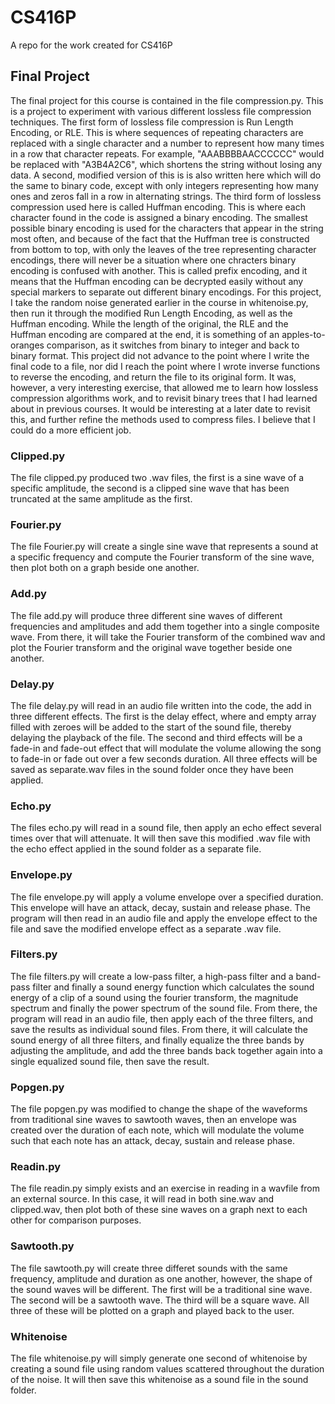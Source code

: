 # CS416P
A repo for the work created for CS416P

## Final Project
The final project for this course is contained in the file compression.py.  This is a project to experiment with various different lossless file compression techniques.  The first form of lossless file compression is Run Length Encoding, or RLE.  This is where sequences of repeating characters are replaced with a single character and a number to represent how many times in a row that character repeats.  For example, "AAABBBBAACCCCCC" would be replaced with "A3B4A2C6", which shortens the string without losing any data.  A second, modified version of this is is also written here which will do the same to binary code, except with only integers representing how many ones and zeros fall in a row in alternating strings.  The third form of lossless compression used here is called Huffman encoding.  This is where each character found in the code is assigned a binary encoding.  The smallest possible binary encoding is used for the characters that appear in the string most often, and because of the fact that the Huffman tree is constructed from bottom to top, with only the leaves of the tree representing character encodings, there will never be a situation where one chracters binary encoding is confused with another.  This is called prefix encoding, and it means that the Huffman encoding can be decrypted easily without any special markers to separate out different binary encodings.  For this project, I take the random noise generated earlier in the course in whitenoise.py, then run it through the modified Run Length Encoding, as well as the Huffman encoding.  While the length of the original, the RLE and the Huffman encoding are compared at the end, it is something of an apples-to-oranges comparison, as it switches from binary to integer and back to binary format.  This project did not advance to the point where I write the final code to a file, nor did I reach the point where I wrote inverse functions to reverse the encoding, and return the file to its original form.  It was, however, a very interesting exercise, that allowed me to learn how lossless compression algorithms work, and to revisit binary trees that I had learned about in previous courses.  It would be interesting at a later date to revisit this, and further refine the methods used to compress files.  I believe that I could do a more efficient job.

### Clipped.py
The file clipped.py produced two .wav files, the first is a sine wave of a specific amplitude, the second is a clipped sine wave that has been truncated at the same amplitude as the first.

### Fourier.py
The file Fourier.py will create a single sine wave that represents a sound at a specific frequency and compute the Fourier transform of the sine wave, then plot both on a graph beside one another.

### Add.py
The file add.py will produce three different sine waves of different frequencies and amplitudes and add them together into a single composite wave.  From there, it will take the Fourier transform of the combined wav and plot the Fourier transform and the original wave together beside one another.

### Delay.py
The file delay.py will read in an audio file written into the code, the add in three different effects.  The first is the delay effect, where and empty array filled with zeroes will be added to the start of the sound file, thereby delaying the playback of the file.  The second and third effects will be a fade-in and fade-out effect that will modulate the volume allowing the song to fade-in or fade out over a few seconds duration.  All three effects will be saved as separate.wav files in the sound folder once they have been applied.

### Echo.py
The files echo.py will read in a sound file, then apply an echo effect several times over that will attenuate.  It will then save this modified .wav file with the echo effect applied in the sound folder as a separate file.

### Envelope.py
The file envelope.py will apply a volume envelope over a specified duration.  This envelope will have an attack, decay, sustain and release phase.  The program will then read in an audio file and apply the envelope effect to the file and save the modified envelope effect as a separate .wav file.

### Filters.py
The file filters.py will create a low-pass filter, a high-pass filter and a band-pass filter and finally a sound energy function which calculates the sound energy of a clip of a sound using the fourier transform, the magnitude spectrum and finally the power spectrum of the sound file.  From there, the program will read in an audio file, then apply each of the three filters, and save the results as individual sound files.  From there, it will calculate the sound energy of all three filters, and finally equalize the three bands by adjusting the amplitude, and add the three bands back together again into a single equalized sound file, then save the result.

### Popgen.py
The file popgen.py was modified to change the shape of the waveforms from traditional sine waves to sawtooth waves, then an envelope was created over the duration of each note, which will modulate the volume such that each note has an attack, decay, sustain and release phase.

### Readin.py
The file readin.py simply exists and an exercise in reading in a wavfile from an external source.  In this case, it will read in both sine.wav and clipped.wav, then plot both of these sine waves on a graph next to each other for comparison purposes.

### Sawtooth.py
The file sawtooth.py will create three differet sounds with the same frequency, amplitude and duration as one another, however, the shape of the sound waves will be different.  The first will be a traditional sine wave.  The second will be a sawtooth wave.  The third will be a square wave.  All three of these will be plotted on a graph and played back to the user.

### Whitenoise
The file whitenoise.py will simply generate one second of whitenoise by creating a sound file using random values scattered throughout the duration of the noise.  It will then save this whitenoise as a sound file in the sound folder.
